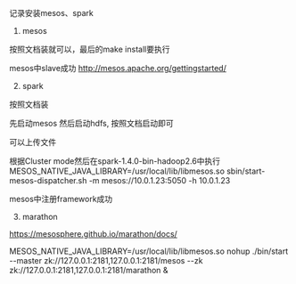 

记录安装mesos、spark

1. mesos

按照文档装就可以，最后的make install要执行

mesos中slave成功
http://mesos.apache.org/gettingstarted/


2. spark

按照文档装

先启动mesos
然后启动hdfs, 按照文档启动即可

可以上传文件

根据Cluster mode然后在spark-1.4.0-bin-hadoop2.6中执行
MESOS_NATIVE_JAVA_LIBRARY=/usr/local/lib/libmesos.so sbin/start-mesos-dispatcher.sh -m mesos://10.0.1.23:5050 -h 10.0.1.23

mesos中注册framework成功

3. marathon

https://mesosphere.github.io/marathon/docs/


MESOS_NATIVE_JAVA_LIBRARY=/usr/local/lib/libmesos.so nohup ./bin/start --master zk://127.0.0.1:2181,127.0.0.1:2181/mesos --zk zk://127.0.0.1:2181,127.0.0.1:2181/marathon &

